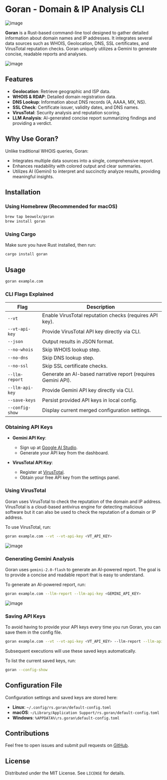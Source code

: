 # Goran - Domain & IP Analysis CLI

![image](https://github.com/user-attachments/assets/c5aaee96-f2a6-4636-adeb-230bc183bb0f)


**Goran** is a Rust-based command-line tool designed to gather detailed information about domain names and IP addresses. It integrates several data sources such as WHOIS, Geolocation, DNS, SSL certificates, and VirusTotal reputation checks. Goran uniquely utilizes a Gemini to generate concise, readable reports and analyses.

![image](https://github.com/user-attachments/assets/0bab1a47-3edb-44ce-b96a-3125402095fe)

## Features
- **Geolocation**: Retrieve geographic and ISP data.
- **WHOIS & RDAP**: Detailed domain registration data.
- **DNS Lookup**: Information about DNS records (A, AAAA, MX, NS).
- **SSL Check**: Certificate issuer, validity dates, and DNS names.
- **VirusTotal**: Security analysis and reputation scoring.
- **LLM Analysis**: AI-generated concise report summarizing findings and providing a verdict.

## Why Use Goran?
Unlike traditional WHOIS queries, Goran:
- Integrates multiple data sources into a single, comprehensive report.
- Enhances readability with colored output and clear summaries.
- Utilizes AI (Gemini) to interpret and succinctly analyze results, providing meaningful insights.

## Installation

### Using Homebrew (Recommended for macOS)
```sh
brew tap beowolx/goran
brew install goran
```

### Using Cargo
Make sure you have Rust installed, then run:
```sh
cargo install goran
```

## Usage
```sh
goran example.com
```

### CLI Flags Explained
| Flag                     | Description                                                |
|--------------------------|------------------------------------------------------------|
| `--vt`                   | Enable VirusTotal reputation checks (requires API key).    |
| `--vt-api-key`           | Provide VirusTotal API key directly via CLI.               |
| `--json`                 | Output results in JSON format.                             |
| `--no-whois`             | Skip WHOIS lookup step.                                    |
| `--no-dns`               | Skip DNS lookup step.                                      |
| `--no-ssl`               | Skip SSL certificate checks.                               |
| `--llm-report`           | Generate an AI-based narrative report (requires Gemini API).|
| `--llm-api-key`          | Provide Gemini API key directly via CLI.                   |
| `--save-keys`            | Persist provided API keys in local config.                 |
| `--config-show`          | Display current merged configuration settings.             |

### Obtaining API Keys

- **Gemini API Key**:
  - Sign up at [Google AI Studio](https://ai.google.dev/gemini-api/docs/api-key).
  - Generate your API key from the dashboard.

- **VirusTotal API Key**:
  - Register at [VirusTotal](https://www.virustotal.com/gui/join-us).
  - Obtain your free API key from the settings panel.

### Using VirusTotal
Goran uses VirusTotal to check the reputation of the domain and IP address. VirusTotal is a cloud-based antivirus engine for detecting malicious software but it can also be used to check the reputation of a domain or IP address.

To use VirusTotal, run:
```sh
goran example.com --vt --vt-api-key <VT_API_KEY>
```

![image](https://github.com/user-attachments/assets/1ab4e1d4-5b1b-4c50-828e-20339152ef68)

### Generating Gemini Analysis
Goran uses `gemini-2.0-flash` to generate an AI-powered report. The goal is to provide a concise and readable report that is easy to understand.

To generate an AI-powered report, run:

```sh
goran example.com --llm-report --llm-api-key <GEMINI_API_KEY>
```

![image](https://github.com/user-attachments/assets/d3084975-0d8b-4ccb-bf44-41dd999f36f7)


### Saving API Keys
To avoid having to provide your API keys every time you run Goran, you can save them in the config file.

```sh
goran example.com --vt --vt-api-key <VT_API_KEY> --llm-report --llm-api-key <GEMINI_API_KEY> --save-keys
```

Subsequent executions will use these saved keys automatically.

To list the current saved keys, run:

```sh
goran --config-show
```

## Configuration File
Configuration settings and saved keys are stored here:
- **Linux**: `~/.config/rs.goran/default-config.toml`
- **macOS**: `~/Library/Application Support/rs.goran/default-config.toml`
- **Windows**: `%APPDATA%\rs.goran\default-config.toml`

## Contributions
Feel free to open issues and submit pull requests on [GitHub](https://github.com/beowolx/goran).

## License
Distributed under the MIT License. See `LICENSE` for details.
